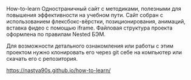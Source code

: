 How-to-learn
Одностраничный сайт с методиками, полезными для повышения эффективности на учебном пути. Сайт собран с использованием флексбокс-вёрстки, позиционирования, анимаций, вставка фидео с помощью iframe. Файловая структура проекта оформлена по правилам Nested БЭМ.

Для возможности детального ознакомления или работы с этим проектом нужно клонировать его через git себе на компьютер или скачать его с репозитория.

https://nastya90s.github.io/how-to-learn/